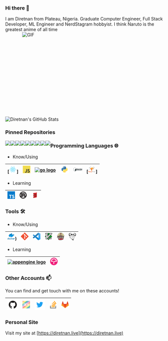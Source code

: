 ### Hi there 👋

I am Diretnan from Plateau, Nigeria. Graduate Computer Engineer, Full Stack Developer, ML Engineer and NerdStagram hobbyist. I think Naruto is the greatest anime of all time
<br />
<img align="right" height="270px" width="450px" alt="GIF" src="https://media.giphy.com/media/K6LQWZDmgFM8o/giphy.gif" />
<br />

![Diretnan's GitHub Stats](https://github-readme-stats.vercel.app/api?username=deven96&show_icons=true&title_color=fff&icon_color=79ff97&text_color=9f9f9f&bg_color=151515)

### Pinned Repositories

<a href="https://github.com/Go-phie/scalic">
  <img align="left" src="https://github-readme-stats.vercel.app/api/pin/?username=Go-phie&repo=scalic" />
</a>

<a href="https://github.com/bisoncorps/search-engine-parser">
  <img align="left" src="https://github-readme-stats.vercel.app/api/pin/?username=bisoncorps&repo=search-engine-parser" />
</a>
<a href="https://github.com/bisoncorps/signalum">
  <img align="left" src="https://github-readme-stats.vercel.app/api/pin/?username=bisoncorps&repo=signalum" />
</a>
<a href="https://github.com/Go-phie/gophie-web">
  <img align="left" src="https://github-readme-stats.vercel.app/api/pin/?username=Go-phie&repo=gophie-web" />
</a>
<a href="https://github.com/bisoncorps/signalum-desktop">
  <img align="left" src="https://github-readme-stats.vercel.app/api/pin/?username=bisoncorps&repo=signalum-desktop" />
</a>
<a href="https://github.com/deven96/fuskar-backend">
  <img align="left" src="https://github-readme-stats.vercel.app/api/pin/?username=deven96&repo=fuskar-backend" />
</a>
<a href="https://github.com/bisoncorps/signalum">
  <img align="left" src="https://github-readme-stats.vercel.app/api/pin/?username=bisoncorps&repo=signalum" />
</a>
<a href="https://github.com/bisoncorps/imageQ">
  <img align="left" src="https://github-readme-stats.vercel.app/api/pin/?username=bisoncorps&repo=imageQ" />
</a>
<a href="https://github.com/Go-phie/gophie">
  <img align="left" src="https://github-readme-stats.vercel.app/api/pin/?username=Go-phie&repo=gophie" />
</a>

### Programming Languages 🌐

- Know/Using

| [<img src="https://raw.githubusercontent.com/github/explore/cfd26557025b2ccaa2d3d25f3e518e29ebea05c5/topics/react/react.png" alt="react logo" width="24">] | [<img src="https://raw.githubusercontent.com/github/explore/80688e429a7d4ef2fca1e82350fe8e3517d3494d/topics/javascript/javascript.png" alt="js logo" width="24">](https://developer.mozilla.org/en-US/docs/Web/JavaScript) | [<img src="https://raw.githubusercontent.com/Delta456/Delta456/master/img/golang.png" alt="go logo" width="38">](https://golang.org/)  |  [<img src="https://raw.githubusercontent.com/github/explore/80688e429a7d4ef2fca1e82350fe8e3517d3494d/topics/python/python.png" alt="python logo" width="28">](https://www.python.org/) | [<img src="https://raw.githubusercontent.com/github/explore/80688e429a7d4ef2fca1e82350fe8e3517d3494d/topics/bash/bash.png" alt="bash logo" width="28">](https://www.gnu.org/software/bash/)  | [<img src="https://raw.githubusercontent.com/github/explore/cfd26557025b2ccaa2d3d25f3e518e29ebea05c5/topics/tensorflow/tensorflow.png" alt="tensorflow logo" width="24">]
|---|---|---|---|---|---|

- Learning

| [<img src="https://raw.githubusercontent.com/github/explore/80688e429a7d4ef2fca1e82350fe8e3517d3494d/topics/typescript/typescript.png" alt="ts logo" width="24">](https://www.typescriptlang.org/) |  [<img src="https://raw.githubusercontent.com/github/explore/80688e429a7d4ef2fca1e82350fe8e3517d3494d/topics/rust/rust.png" alt="rust logo" width="24">](https://www.rust-lang.org/)| [<img src="https://raw.githubusercontent.com/github/explore/80688e429a7d4ef2fca1e82350fe8e3517d3494d/topics/scala/scala.png" alt="scala logo" width="24">](https://www.scala-lang.org/)|
|---|---|---|

### Tools 🛠️

- Know/Using

| [<img src="https://raw.githubusercontent.com/github/explore/80688e429a7d4ef2fca1e82350fe8e3517d3494d/topics/docker/docker.png" alt="docker logo" width="24">](https://www.docker.com/)) | [<img src="https://raw.githubusercontent.com/deven96/deven96/master/img/git.png" alt="git logo" width="24">](https://git-scm.com/) | [<img src="https://raw.githubusercontent.com/deven96/deven96/master/img/vscode.png" alt="vscode logo" width="24">](https://code.visualstudio.com/) | [<img src="https://raw.githubusercontent.com/github/explore/80688e429a7d4ef2fca1e82350fe8e3517d3494d/topics/vim/vim.png" alt="vim logo" width="24">](https://www.vim.org/) |  [<img src="https://raw.githubusercontent.com/deven96/deven96/master/img/travis_ci.png" alt="travis ci logo" width="24">](https://travis-ci.org/) | [<img src="https://raw.githubusercontent.com/deven96/deven96/master/img/gnu_make.png" alt="gnu make logo" width="24">](https://www.gnu.org/software/make/manual/make.html) |
|---|---|---|---|---|---|

- Learning

| [<img src="http://securityaffairs.co/wordpress/wp-content/uploads/2014/12/google-app-engine.png" alt="appengine logo" width="36">](https://cloud.google.com/appengine) | [<img src="https://raw.githubusercontent.com/deven96/deven96/master/img/codecov.png" alt="codecov logo" width="24">](https://codecov.io/)|
|---|---|

### Other Accounts 📫

You can find and get touch with me on these accounts!

| [<img src="https://raw.githubusercontent.com/deven96/deven96/master/img/github.png" alt="github logo" width="34">](https://github.com/Delta456)| [<img src="https://raw.githubusercontent.com/deven96/deven96/master/img/dev.png" alt="dev logo" width="24">](https://dev.to/deven96)| [<img src="https://raw.githubusercontent.com/deven96/deven96/master/img/twitter.png" alt="twitter logo" width="34">](https://twitter.com/_deven96) | [<img src="https://raw.githubusercontent.com/deven96/deven96/master/img/stack.svg" alt="stack logo" width="24">](https://stackoverflow.com/users/10053063/delta231) | [<img src="https://raw.githubusercontent.com/deven96/deven96/master/img/gitlab.png" alt="gitlab logo" width="24">](https://gitlab.com/deven96)
|---|---|---|---|---|

### Personal Site

Visit my site at [https://diretnan.live](https://diretnan.live)
